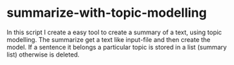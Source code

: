 # summarize-with-topic-modelling
In this script I create a easy tool to create a summary of a text, using topic modelling. The summarize get a text like input-file and then create the model. If a sentence it belongs a particular topic is stored in a list (summary list) otherwise is deleted.
